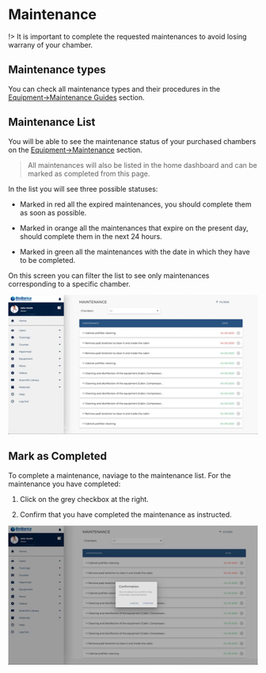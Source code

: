 # Maintenance

!> It is important to complete the requested maintenances to avoid losing warrany of your chamber.

## Maintenance types

You can check all maintenance types and their procedures in the [Equipment->Maintenance Guides](https://pwa.biobarica.com/chambers/maintenance-help) section.

## Maintenance List

You will be able to see the maintenance status of your purchased chambers on the [Equipment->Maintenance](https://pwa.biobarica.com/chambers/maintenance) section.

> All maintenances will also be listed in the home dashboard and can be marked as completed from this page.

In the list you will see three possible statuses:

- Marked in red all the expired maintenances, you should complete them as soon as possible.

- Marked in orange all the maintenances that expire on the present day, should complete them in the next 24 hours.

- Marked in green all the maintenances with the date in which they have to be completed.

On this screen you can filter the list to see only maintenances corresponding to a specific chamber.

![maintenance-list](../_media/owner/maintenance-list.jpg ':size=500x280')


## Mark as Completed


To complete a maintenance, naviage to the maintenance list. For the maintenance you have completed:

1. Click on the grey checkbox at the right.

2. Confirm that you have completed the maintenance as instructed.

![maintenance-confirm](../_media/owner/maintenance-confirm.jpg ':size=500x280')

